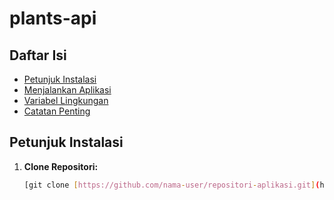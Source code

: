 # plants-api

## Daftar Isi

- [Petunjuk Instalasi](#petunjuk-instalasi)
- [Menjalankan Aplikasi](#menjalankan-aplikasi)
- [Variabel Lingkungan](#variabel-lingkungan)
- [Catatan Penting](#catatan-penting)

## Petunjuk Instalasi

1. **Clone Repositori:**
   ```bash
   [git clone [https://github.com/nama-user/repositori-aplikasi.git](https://github.com/0xfaqih/plants-api.git)https://github.com/0xfaqih/plants-api.git
